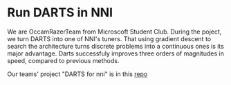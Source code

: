  **Run DARTS in NNI**	
 ===	

 We are OccamRazerTeam from Microscoft Student Club. During the poject, we turn
 DARTS into one of NNI's tuners. That using gradient descent to search the architecture
 turns discrete problems into a continuous ones is its major advantage.
 Darts successfuly improves three orders of magnitudes in speed, compared to previous methods.

 Our teams' project "DARTS for nni" is in this [repo](https://github.com/VDeamoV/darts_for_nni)
